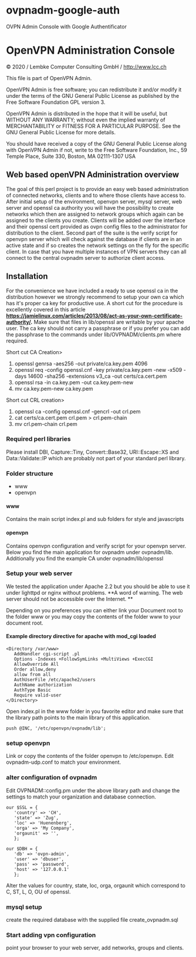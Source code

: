 # ovpnadm-google-auth
OVPN Admin Console with Google Authentificator

# OpenVPN Administration Console

© 2020 / Lembke Computer Consulting GmbH /  http://www.lcc.ch

This file is part of OpenVPN Admin.

OpenVPN Admin is free software; you can redistribute it and/or modify
it under the terms of the GNU General Public License as published by
the Free Software Foundation GPL version 3.

OpenVPN Admin is distributed in the hope that it will be useful,
but WITHOUT ANY WARRANTY; without even the implied warranty of
MERCHANTABILITY or FITNESS FOR A PARTICULAR PURPOSE.  See the
GNU General Public License for more details.

You should have received a copy of the GNU General Public License
along with OpenVPN Admin if not, write to the Free Software
Foundation, Inc., 59 Temple Place, Suite 330, Boston, MA  02111-1307  USA

## Web based openVPN Administration overview

The goal of this perl project is to provide an easy web based administration of connected
networks, clients and to where those clients have access to. 
After initial setup of the environment, openvpn server, mysql server, web server and
openssl ca authority you will have the possibility to create networks which then are 
assigned to network groups which again can be assigned to the clients you create.
Clients will be added over the interface and their openssl cert provided as ovpn config
files to the administrator for distribution to the client. 
Second part of the suite is the verify script for openvpn server which will check against 
the database if clients are in an active state and if so creates the network settings on 
the fly for the specific client. 
In case that you have multiple instances of VPN servers they can all connect to the central 
ovpnadm server to authorize client access. 

## Installation 

For the convenience we have included a ready to use openssl ca in the distribution however we
strongly recommend to setup your own ca which has it's proper ca key for productive use. 
A short cut for the procedure is excellently covered in this article 
**https://jamielinux.com/articles/2013/08/act-as-your-own-certificate-authority/.** 
Make sure that files in lib/openssl are writable by your apache user. The ca key should not carry a passphrase or if you prefer you can add the passphrase to the commands under lib/OVPNADM/clients.pm where required. 

Short cut CA Creation>
1. openssl genrsa -aes256 -out private/ca.key.pem 4096
2. openssl req -config openssl.cnf -key private/ca.key.pem -new -x509 -days 14600 -sha256 -extensions v3_ca -out certs/ca.cert.pem
3. openssl rsa -in ca.key.pem -out ca.key.pem-new
4. mv ca.key.pem-new ca.key.pem

Short cut CRL creation>
1. openssl ca -config openssl.cnf -gencrl -out crl.pem
2. cat certs/ca.cert.pem crl.pem > crl.pem-chain
3. mv crl.pem-chain crl.pem

### Required perl libraries
Please install DBI, Capture::Tiny, Convert::Base32, URI::Escape::XS and Data::Validate::IP which are probably not part of your standard perl library. 

### Folder structure
* www
* openvpn

#### www
Contains the main script index.pl and sub folders for style and javascripts

#### openvpn 
Contains openvpn configuration and verify script for your openvpn server. Below you find the main application for ovpnadm under ovpnadm/lib. Additionally you find the example CA under ovpnadm/lib/openssl 

### Setup your web server
We tested the application under Apache 2.2 but you should be able to use it under lighttpd or nginx without problems. 
**A word of warning. The web server should not be accessible over the Internet. **

Depending on you preferences you can either link your Document root to the folder www or you may copy the contents of the folder www to your document root. 

#### Example directory directive for apache with mod_cgi loaded
```
<Directory /var/www>
   AddHandler cgi-script .pl
   Options -Indexes +FollowSymLinks +MultiViews +ExecCGI
   AllowOverride All
   Order allow,deny
   allow from all
   AuthUserFile /etc/apache2/users
   AuthName authorization
   AuthType Basic
   Require valid-user
</Directory>
```

Open index.pl in the www folder in you favorite editor and make sure that the library path points to the main library 
of this application. 

```
push @INC, '/etc/openvpn/ovpnadm/lib';
```

### setup openvpn 
Link or copy the contents of the folder openvpn to /etc/openvpn. Edit ovpnadm-udp.conf to match your environment. 

### alter configuration of ovpnadm 
Edit OVPNADM::config.pm under the above library path and change the settings to match your organization and database connection.

```
our $SSL = {
   'country' => 'CH',
   'state' => 'Zug',
   'loc' => 'Huenenberg',
   'orga' => 'My Company',
   'orgaunit' => '',
   };

our $DBH = {
   'db' => 'ovpn-admin',
   'user' => 'dbuser',
   'pass' => 'password',
   'host' => '127.0.0.1'
   };
```
Alter the values for country, state, loc, orga, orgaunit which correspond to C, ST, L, O, OU of openssl.


### mysql setup
create the required database with the supplied file create_ovpnadm.sql

### Start adding vpn configuration
point your browser to your web server, add networks, groups and clients. 











